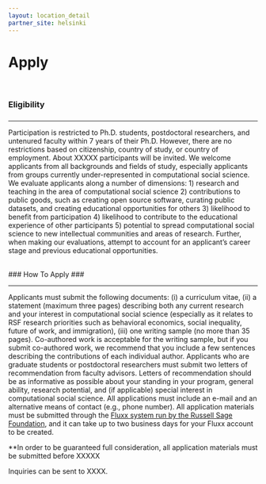 ```yaml
---
layout: location_detail
partner_site: helsinki
---
```


<h1 class="display-4">Apply</h1>
<br />

### Eligibility
### <a name="eligibility"></a>

---

Participation is restricted to Ph.D. students, postdoctoral researchers, and untenured faculty within 7 years of their Ph.D. However, there are no restrictions based on citizenship, country of study, or country of employment.  About XXXXX participants will be invited. We welcome applicants from all backgrounds and fields of study, especially applicants from groups currently under-represented in computational social science. We evaluate applicants along a number of dimensions: 1) research and teaching in the area of computational social science 2) contributions to public goods, such as creating open source software, curating public datasets, and creating educational opportunities for others 3) likelihood to benefit from participation 4) likelihood to contribute to the educational experience of other participants 5) potential to spread computational social science to new intellectual communities and areas of research. Further, when making our evaluations, attempt to account for an applicant’s career stage and previous educational opportunities.

<br />
### How To Apply
### <a name="how_to_apply"></a>

---

Applicants must submit the following documents: (i) a curriculum vitae, (ii) a statement (maximum three pages) describing both any current research and your interest in computational social science (especially as it relates to RSF research priorities such as behavioral economics, social inequality, future of work, and immigration), (iii) one writing sample (no more than 35 pages). Co-authored work is acceptable for the writing sample, but if you submit co-authored work, we recommend that you include a few sentences describing the contributions of each individual author. Applicants who are graduate students or postdoctoral researchers must submit two letters of recommendation from faculty advisors. Letters of recommendation should be as informative as possible about your standing in your program, general ability, research potential, and (if applicable) special interest in computational social science. All applications must include an e-mail and an alternative means of contact (e.g., phone number). All application materials must be submitted through the [Fluxx system run by the Russell Sage Foundation](https://rsf.fluxx.io/user_sessions/new), and it can take up to two business days for your Fluxx account to be created.

**In order to be guaranteed full consideration, all application materials must be submitted before XXXXX

Inquiries can be sent to XXXX.

